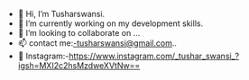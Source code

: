 - 👋 Hi, I’m Tusharswansi.
- 🌱 I’m currently working on my development skills.  
- 💞️ I’m looking to collaborate on ...
- 📫 contact me:-tusharswansi@gmail.com..
- 👤 Instagram:-https://www.instagram.com/_tushar_swansi_?igsh=MXI2c2hsMzdweXVtNw==

<!---
Tusharswansi/Tusharswansi is a ✨ special ✨ repository because its `README.md` (this file) appears on your GitHub profile.
You can click the Preview link to take a look at your changes.
--->
